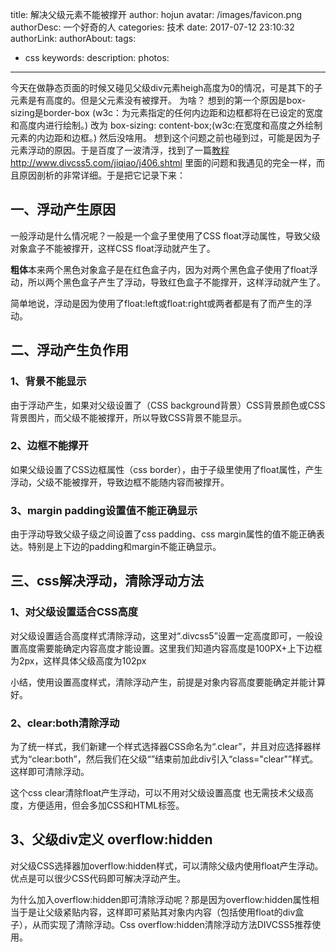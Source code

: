 title: 解决父级元素不能被撑开
author: hojun
avatar: /images/favicon.png
authorDesc: 一个好奇的人
categories: 技术
date: 2017-07-12 23:10:32
authorLink:
authorAbout:
tags:
 - css
keywords:
description:
photos:
---
今天在做静态页面的时候又碰见父级div元素heigh高度为0的情况，可是其下的子元素是有高度的。但是父元素没有被撑开。
为啥？
想到的第一个原因是box-sizing是border-box (w3c：为元素指定的任何内边距和边框都将在已设定的宽度和高度内进行绘制。)
改为 box-sizing: content-box;(w3c:在宽度和高度之外绘制元素的内边距和边框。)
然后没啥用。
想到这个问题之前也碰到过，可能是因为子元素浮动的原因。于是百度了一波清浮，找到了一篇[教程](http://www.divcss5.com/jiqiao/j406.shtml)http://www.divcss5.com/jiqiao/j406.shtml
里面的问题和我遇见的完全一样，而且原因剖析的非常详细。于是把它记录下来：
    
## **一、浮动产生原因**

一般浮动是什么情况呢？一般是一个盒子里使用了CSS float浮动属性，导致父级对象盒子不能被撑开，这样CSS float浮动就产生了。

**粗体**本来两个黑色对象盒子是在红色盒子内，因为对两个黑色盒子使用了float浮动，所以两个黑色盒子产生了浮动，导致红色盒子不能撑开，这样浮动就产生了。

简单地说，浮动是因为使用了float:left或float:right或两者都是有了而产生的浮动。

## **二、浮动产生负作用**

### **1、背景不能显示**
由于浮动产生，如果对父级设置了（CSS background背景）CSS背景颜色或CSS背景图片，而父级不能被撑开，所以导致CSS背景不能显示。
### **2、边框不能撑开**
如果父级设置了CSS边框属性（css border），由于子级里使用了float属性，产生浮动，父级不能被撑开，导致边框不能随内容而被撑开。
### **3、margin padding设置值不能正确显示**
由于浮动导致父级子级之间设置了css padding、css margin属性的值不能正确表达。特别是上下边的padding和margin不能正确显示。

## **三、css解决浮动，清除浮动方法**

### **1、对父级设置适合CSS高度**
对父级设置适合高度样式清除浮动，这里对“.divcss5”设置一定高度即可，一般设置高度需要能确定内容高度才能设置。这里我们知道内容高度是100PX+上下边框为2px，这样具体父级高度为102px

小结，使用设置高度样式，清除浮动产生，前提是对象内容高度要能确定并能计算好。
### **2、clear:both清除浮动**
为了统一样式，我们新建一个样式选择器CSS命名为“.clear”，并且对应选择器样式为“clear:both”，然后我们在父级“</div>”结束前加此div引入“class="clear"”样式。这样即可清除浮动。

这个css clear清除float产生浮动，可以不用对父级设置高度 也无需技术父级高度，方便适用，但会多加CSS和HTML标签。
## **3、父级div定义 overflow:hidden**
对父级CSS选择器加overflow:hidden样式，可以清除父级内使用float产生浮动。优点是可以很少CSS代码即可解决浮动产生。

为什么加入overflow:hidden即可清除浮动呢？那是因为overflow:hidden属性相当于是让父级紧贴内容，这样即可紧贴其对象内内容（包括使用float的div盒子），从而实现了清除浮动。Css overflow:hidden清除浮动方法DIVCSS5推荐使用。

